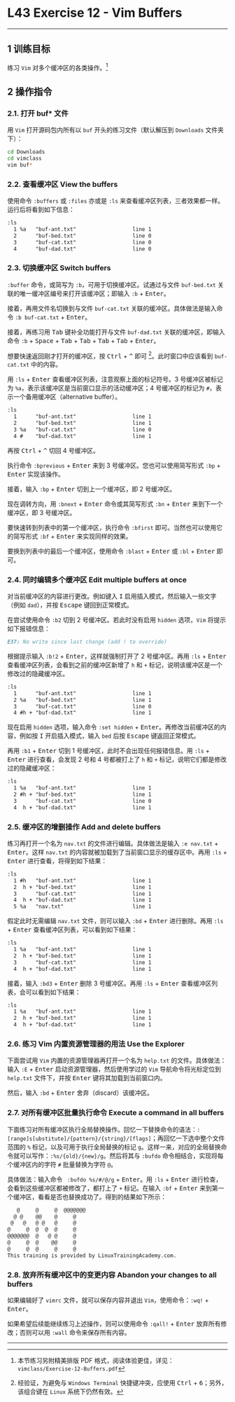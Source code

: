 # L43 Exercise 12 - Vim Buffers
---

## 1 训练目标

练习 `Vim` 对多个缓冲区的各类操作。[^1]



## 2 操作指令

### 2.1. 打开 buf* 文件

用 `Vim` 打开源码包内所有以 `buf` 开头的练习文件（默认解压到 `Downloads` 文件夹下）：

```bash
cd Downloads
cd vimclass
vim buf*
```



### 2.2. 查看缓冲区 View the buffers

使用命令 `:buffers` 或 `:files` 亦或是 `:ls` 来查看缓冲区列表，三者效果都一样。运行后将看到如下信息：

```markdown
:ls
  1 %a   "buf-ant.txt"                  line 1
  2      "buf-bed.txt"                  line 0
  3      "buf-cat.txt"                  line 0
  4      "buf-dad.txt"                  line 0
```



### 2.3. 切换缓冲区 Switch buffers

`:buffer` 命令，或简写为 `:b`，可用于切换缓冲区。试通过与文件 `buf-bed.txt` 关联的唯一缓冲区编号来打开该缓冲区；即输入 `:b` + <kbd>Enter</kbd>。

接着，再用文件名切换到与文件 `buf-cat.txt` 关联的缓冲区。具体做法是输入命令 `:b buf-cat.txt` + <kbd>Enter</kbd>。

接着，再练习用 <kbd>Tab</kbd> 键补全功能打开与文件 `buf-dad.txt` 关联的缓冲区，即输入命令 `:b` + <kbd>Space</kbd> + <kbd>Tab</kbd> + <kbd>Tab</kbd> + <kbd>Tab</kbd> + <kbd>Tab</kbd> + <kbd>Enter</kbd>。

想要快速返回刚才打开的缓冲区，按 <kbd>Ctrl</kbd> + <kbd>^</kbd> 即可 [^2]。此时窗口中应该看到 `buf-cat.txt` 中的内容。

用 `:ls` + <kbd>Enter</kbd> 查看缓冲区列表，注意观察上面的标记符号。3 号缓冲区被标记为 `%a`，表示该缓冲区是当前窗口显示的活动缓冲区；4 号缓冲区的标记为 `#`，表示一个备用缓冲区（alternative buffer）。

```markdown
:ls
  1      "buf-ant.txt"                  line 1
  2      "buf-bed.txt"                  line 1
  3 %a   "buf-cat.txt"                  line 0
  4 #    "buf-dad.txt"                  line 1
```

再按 <kbd>Ctrl</kbd> + <kbd>^</kbd> 切回 4 号缓冲区。

执行命令 `:bprevious` + <kbd>Enter</kbd> 来到 3 号缓冲区。您也可以使用简写形式 `:bp` + <kbd>Enter</kbd> 实现该操作。

接着，输入 `:bp` + <kbd>Enter</kbd> 切到上一个缓冲区，即 2 号缓冲区。

现在调转方向，用 `:bnext` + <kbd>Enter</kbd> 命令或其简写形式 `:bn` + <kbd>Enter</kbd> 来到下一个缓冲区，即 3 号缓冲区。

要快速转到列表中的第一个缓冲区，执行命令 `:bfirst` 即可。当然也可以使用它的简写形式 `:bf` + <kbd>Enter</kbd> 来实现同样的效果。

要换到列表中的最后一个缓冲区，使用命令 `:blast` + <kbd>Enter</kbd> 或 `:bl` + <kbd>Enter</kbd> 即可。



### 2.4. 同时编辑多个缓冲区 Edit multiple buffers at once

对当前缓冲区的内容进行更改。例如键入 <kbd>I</kbd> 启用插入模式，然后输入一些文字（例如 `dad`），并按 <kbd>Escape</kbd> 键回到正常模式。

在尝试使用命令 `:b2` 切到 2 号缓冲区。若此时没有启用 `hidden` 选项，`Vim` 将提示如下报错信息：

```markdown
E37: No write since last change (add ! to override)
```

根据提示输入 `:b!2` + <kbd>Enter</kbd>，这样就强制打开了 2 号缓冲区。再用 `:ls` + <kbd>Enter</kbd> 查看缓冲区列表，会看到之前的缓冲区新增了 `h` 和 `+` 标记，说明该缓冲区是一个修改过的隐藏缓冲区。

```markdown
:ls
  1      "buf-ant.txt"                  line 1
  2 %a   "buf-bed.txt"                  line 1
  3      "buf-cat.txt"                  line 0
  4 #h + "buf-dad.txt"                  line 1
```

现在启用 `hidden` 选项，输入命令 `:set hidden` + <kbd>Enter</kbd>。再修改当前缓冲区的内容，例如按 <kbd>I</kbd> 开启插入模式，输入 `bed` 后按 <kbd>Escape</kbd> 键返回正常模式。

再用 `:b1` + <kbd>Enter</kbd> 切到 1 号缓冲区，此时不会出现任何报错信息。用 `:ls` + <kbd>Enter</kbd> 进行查看，会发现 2 号和 4 号都被打上了 `h` 和 `+` 标记，说明它们都是修改过的隐藏缓冲区：

```markdown
:ls
  1 %a   "buf-ant.txt"                  line 1
  2 #h + "buf-bed.txt"                  line 1
  3      "buf-cat.txt"                  line 0
  4  h + "buf-dad.txt"                  line 1
```



### 2.5. 缓冲区的增删操作 Add and delete buffers

练习再打开一个名为 `nav.txt` 的文件进行编辑。具体做法是输入 `:e nav.txt` + <kbd>Enter</kbd>。这样 `nav.txt` 的内容就被加载到了当前窗口显示的缓存区中。再用 `:ls` + <kbd>Enter</kbd> 进行查看，将得到如下结果：

```markdown
:ls
  1 #h   "buf-ant.txt"                  line 1
  2  h + "buf-bed.txt"                  line 1
  3      "buf-cat.txt"                  line 1
  4  h + "buf-dad.txt"                  line 1
  5 %a   "nav.txt"                      line 1
```

假定此时无需编辑 `nav.txt` 文件，则可以输入 `:bd` + <kbd>Enter</kbd> 进行删除。再用 `:ls` + <kbd>Enter</kbd> 查看缓冲区列表，可以看到如下结果：

```markdown
:ls
  1 %a   "buf-ant.txt"                  line 1
  2  h + "buf-bed.txt"                  line 1
  3      "buf-cat.txt"                  line 1
  4  h + "buf-dad.txt"                  line 1
```

接着，输入 `:bd3` + <kbd>Enter</kbd> 删除 3 号缓冲区。再用 `:ls` + <kbd>Enter</kbd> 查看缓冲区列表，会可以看到如下结果：

```markdown
:ls
  1 %a   "buf-ant.txt"                  line 1
  2  h + "buf-bed.txt"                  line 1
  4  h + "buf-dad.txt"                  line 1
```



### 2.6. 练习 Vim 内置资源管理器的用法 Use the Explorer

下面尝试用 `Vim` 内置的资源管理器再打开一个名为 `help.txt` 的文件。具体做法：输入 `:E` + <kbd>Enter</kbd> 启动资源管理器，然后使用学过的 `Vim` 导航命令将光标定位到 `help.txt` 文件下，并按 <kbd>Enter</kbd> 键将其加载到当前窗口内。

然后，输入 `:bd` + <kbd>Enter</kbd> 舍弃（discard）该缓冲区。



### 2.7. 对所有缓冲区批量执行命令 Execute a command in all buffers

下面练习对所有缓冲区执行全局替换操作。回忆一下替换命令的语法：`:[range]s[ubstitute]/{pattern}/{string}/[flags]`；再回忆一下选中整个文件范围的 `%` 标记，以及可用于执行全局替换的标记 `g`。这样一来，对应的全局替换命令就可以写作：`:%s/{old}/{new}/g`。然后将其与 `:bufdo` 命令相结合，实现将每个缓冲区内的字符 `#` 批量替换为字符 `@`。

具体做法：输入命令 ` :bufdo %s/#/@/g` + <kbd>Enter</kbd>。用 `:ls` + <kbd>Enter</kbd> 进行检查，会看到这些缓冲区都被修改了，都打上了 `+` 标记。在输入 `:bf` + <kbd>Enter</kbd> 来到第一个缓冲区，看看是否也替换成功了。得到的结果如下所示：

```markdown
   @     @     @  @@@@@@@
  @ @    @@    @     @
 @   @   @ @   @     @
@     @  @  @  @     @
@@@@@@@  @   @ @     @
@     @  @    @@     @
@     @  @     @     @
This training is provided by LinuxTrainingAcademy.com.
```



### 2.8. 放弃所有缓冲区中的变更内容 Abandon your changes to all buffers

如果编辑好了 `vimrc` 文件，就可以保存内容并退出 `Vim`，使用命令：`:wq!` + <kbd>Enter</kbd>。

如果希望后续能继续练习上述操作，则可以使用命令 `:qall!` + <kbd>Enter</kbd> 放弃所有修改；否则可以用 `:wall` 命令来保存所有内容。





---

[^1]: 本节练习另附精美排版 PDF 格式，阅读体验更佳，详见：`vimclass/Exercise-12-Buffers.pdf`

[^2]: 经验证，为避免与 `Windows Terminal` 快捷键冲突，应使用 <kbd>Ctrl</kbd> + <kbd>6</kbd>；另外，该组合键在 `Linux` 系统下仍然有效。



